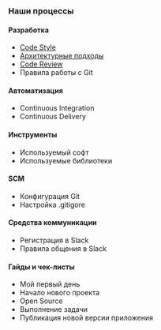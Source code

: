 ### Наши процессы

#### Разработка

- [Code Style](/processes/code-style.md)
- [Архитектурные подходы](/processes/architecture.md)
- [Code Review](/processes/code-review.md)
- Правила работы с Git

#### Автоматизация
- Continuous Integration
- Continuous Delivery

#### Инструменты
- Используемый софт
- Используемые библиотеки

#### SCM
- Конфигурация Git
- Настройка .gitigore

#### Средства коммуникации
- Регистрация в Slack
- Правила общения в Slack

#### Гайды и чек-листы
- Мой первый день
- Начало нового проекта
- Open Source
- Выполнение задачи
- Публикация новой версии приложения